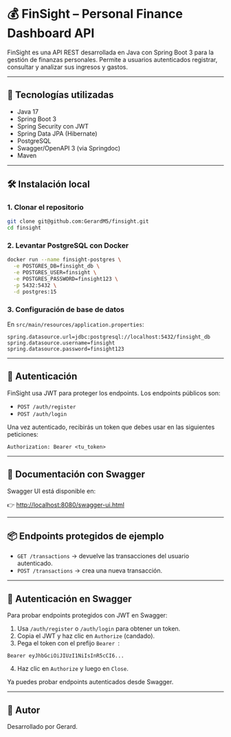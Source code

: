 

# 💰 FinSight – Personal Finance Dashboard API

FinSight es una API REST desarrollada en Java con Spring Boot 3 para la gestión de finanzas personales. Permite a usuarios autenticados registrar, consultar y analizar sus ingresos y gastos.

---

## 🚀 Tecnologías utilizadas

- Java 17
- Spring Boot 3
- Spring Security con JWT
- Spring Data JPA (Hibernate)
- PostgreSQL
- Swagger/OpenAPI 3 (via Springdoc)
- Maven

---

## 🛠️ Instalación local

### 1. Clonar el repositorio

```bash
git clone git@github.com:GerardM5/finsight.git
cd finsight
```

### 2. Levantar PostgreSQL con Docker

```bash
docker run --name finsight-postgres \
  -e POSTGRES_DB=finsight_db \
  -e POSTGRES_USER=finsight \
  -e POSTGRES_PASSWORD=finsight123 \
  -p 5432:5432 \
  -d postgres:15
```

### 3. Configuración de base de datos

En `src/main/resources/application.properties`:

```properties
spring.datasource.url=jdbc:postgresql://localhost:5432/finsight_db
spring.datasource.username=finsight
spring.datasource.password=finsight123
```

---

## 🔐 Autenticación

FinSight usa JWT para proteger los endpoints. Los endpoints públicos son:

- `POST /auth/register`
- `POST /auth/login`

Una vez autenticado, recibirás un token que debes usar en las siguientes peticiones:

```
Authorization: Bearer <tu_token>
```

---

## 🧪 Documentación con Swagger

Swagger UI está disponible en:

👉 [http://localhost:8080/swagger-ui.html](http://localhost:8080/swagger-ui.html)

---

## 📦 Endpoints protegidos de ejemplo

- `GET /transactions` → devuelve las transacciones del usuario autenticado.
- `POST /transactions` → crea una nueva transacción.

---

## 🔐 Autenticación en Swagger

Para probar endpoints protegidos con JWT en Swagger:

1. Usa `/auth/register` o `/auth/login` para obtener un token.
2. Copia el JWT y haz clic en `Authorize` (candado).
3. Pega el token con el prefijo `Bearer `:

```
Bearer eyJhbGciOiJIUzI1NiIsInR5cCI6...
```

4. Haz clic en `Authorize` y luego en `Close`.

Ya puedes probar endpoints autenticados desde Swagger.

---

## 🧠 Autor

Desarrollado por Gerard.